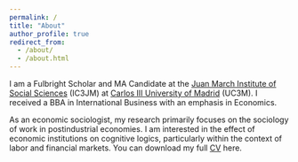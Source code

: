 ```yaml
---
permalink: /
title: "About"
author_profile: true
redirect_from: 
  - /about/
  - /about.html
---
```


I am a Fulbright Scholar and MA Candidate at the [Juan March Institute of Social Sciences](https://ic3jm.es) (IC3JM) at [Carlos III University of Madrid](https://www.uc3m.es/Home) (UC3M). I received a BBA in International Business with an emphasis in Economics.

As an economic sociologist, my research primarily focuses on the sociology of work in postindustrial economies. I am interested in the effect of economic institutions on cognitive logics, particularly within the context of labor and financial markets. You can download my full [CV](files/AugustCV.pdf) here.